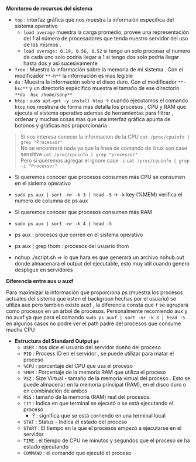 **Monitoreo de recursos del sistema**

- `top` : interfaz gráfica que nos muestra la informaión especifica del sistema operativo
    - `load average` muestra la carga promedio, provee una representación del 1 al número de 
        procesadores que tenda nuestro servidor del uso de los mismos .
    - `load average: 0.19, 0.56, 0.52` si tengo un solo procesar el numero de cada uno solo podria llegar a 1
        si tengo dos solo podria llegar hasta dos y asi sucesivamente
- `free` : Muestra la información sobre la memoria de mi sistema . Con el modificador `**-h**` la
    información es mas legible
- `du` : Muestra la información sobre el disco duro. Con el modificador `**-hsc**` y un directorio específico
    muestra el tamaño de ese directorio `**du -hsc /home/sony**`
- `htop` : `sudo apt-get -y install htop` -> cuando ejecutamos el comando `htop` nos mostrará de forma mas detalla los procesos , CPU y RAM que ejecuta el sistema operativo
   ademas de herramientas para filtrar , ordenar y muchas cosas mas que una interfaz gráfica apunta de botonos y graficas nos proporcionaría .
 
> Si nos interesa conecer la informacion de la CPU `cat /proc/cpuinfo | grep "Processor"` <br>
> No se encontrará nada ya que la linea de comando de linux son case sensitive  `cat /proc/cpuinfo | grep "processor"` <br>
> Pero si queremos agregar el ignore case `-i` `cat /proc/cpuinfo | grep -i "Processor"`

- Si queremos conocer que procesos consumen más CPU se consumen en el sistema operativo
- `sudo ps aux | sort -nr -k 3 | head -5` -> `-k` key (%MEM) verifica el numero de columna de ps aux

- Si queremos conocer que procesos consumen más RAM
- `sudo ps aux | sort -nr -k 4 | head -5`

- ps aux : procesos que corren en el sistema operativo
- ps aux | grep thom : procesos del usuario thom
- nohup ./script.sh => lo que hara es que generará un archivo nohub.out donde almacenara el output del ejecutable,
    esto muy util cuando genero despligue en servidores

**Diferencia entre aux u auxf**

Para maximizar la información que proporciona ps (muestra los procesos actuales del sistema que esten el backgroun hechas por el usuario) se utiliza aux
pero tambien existe auxf , la diferencia consta que `f` se agrupará como procesos en un árbol de procesos. Personalmente recomiendo aux y no auxf
ya que para el comando `sudo ps auxf | sort -nr -k 3 | head -5` en algunos casos no podre ver el path padre del procesos que consume mucha CPU

- **Estructura del Standard Output `ps`**
    - `USER` : nos dice el usuario del servidor dueño del proceso
    - `PID` : Process ID en el servidor , se puede utilizar para matar el proceso
    - `%CPU` : porcentaje del CPU que usa el proceso
    - `%MEM` : Porcentaje de la memoria RAM que utiliza el proceso
    - `VSZ` : Size Virtual - tamaño de la memoria virtual del proceso . Esto se puede almacenar en la memoria principal (RAM), en el disco duro o en combinación de ambos
    - `RSS` : tamaño de la memoria (RAM) real del procesos. 
    - `TTY` : Indica en que terminal se ejecutó o se está ejecutando el proceso
        - ? : significa que se está corriendo en una terminal local
    - `STAT` : Status - Indica el estado del proceso
    - `START` : El tiempo en la que el procesos empezó a ejecutarse en el servidor
    - `TIME` : el tiempo de CPU ne minutos y segundos que el proceso se ha estado ejecutando
    - `COMMAND` : el comando que ejecutó el proceso
